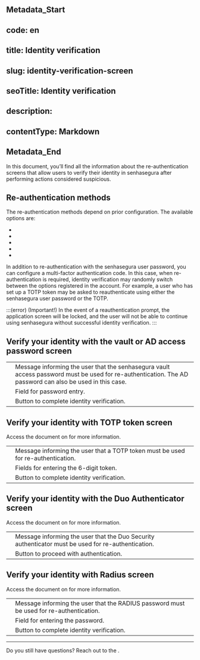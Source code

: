## Metadata_Start 
## code: en
## title: Identity verification 
## slug: identity-verification-screen 
## seoTitle: Identity verification 
## description:  
## contentType: Markdown 
## Metadata_End

In this document, you’ll find all the information about the re-authentication screens that allow users to verify their identity in senhasegura after performing actions considered suspicious.

## Re-authentication methods

The re-authentication methods depend on prior configuration. The available options are:

- 
- 
- 
- 
- 

In addition to re-authentication with the senhasegura user password, you can configure a multi-factor authentication code. In this case, when re-authentication is required, identity verification may randomly switch between the options registered in the account. For example, a user who has set up a TOTP token may be asked to reauthenticate using either the senhasegura user password or the TOTP.

:::(error) (Important!)
In the event of a reauthentication prompt, the application screen will be locked, and the user will not be able to continue using senhasegura without successful identity verification.
:::

## Verify your identity with the vault or AD access password screen

|    |                                                                                       |
|------------|-----------------------------------------------------------------------------------------------------|
|  | Message informing the user that the senhasegura vault access password must be used for re-authentication. The AD password can also be used in this case. |
|  | Field for password entry.                                                                           |
|   | Button to complete identity verification.                                                            |

## Verify your identity with TOTP token screen

Access the document on  for more information.

|    |                                                                                       |
|------------|-----------------------------------------------------------------------------------------------------|
|  | Message informing the user that a TOTP token must be used for re-authentication.                   |
|   | Fields for entering the 6-digit token.                                                                |
|   | Button to complete identity verification.                                                            |

## Verify your identity with the Duo Authenticator screen

Access the document on  for more information.

|    |                                                                                       |
|------------|-----------------------------------------------------------------------------------------------------|
|  | Message informing the user that the Duo Security authenticator must be used for re-authentication.  |
|  | Button to proceed with authentication.                                                               |

## Verify your identity with Radius screen

Access the document on  for more information.

|    |                                                                                       |
|------------|-----------------------------------------------------------------------------------------------------|
|  | Message informing the user that the RADIUS password must be used for re-authentication.             |
|  | Field for entering the password.                                                                     |
|   | Button to complete identity verification.                                                            |

---

Do you still have questions? Reach out to the .